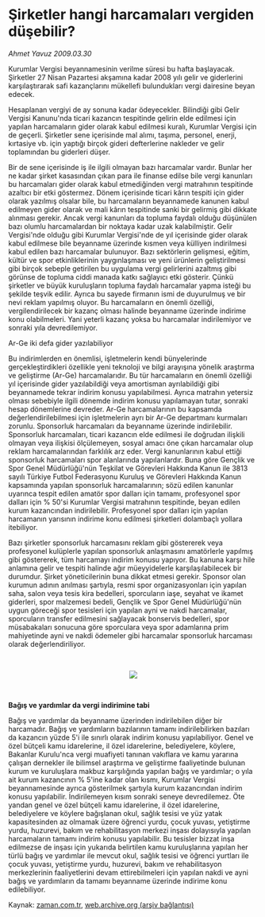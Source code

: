 # Şirketler hangi harcamaları vergiden düşebilir?

*Ahmet Yavuz 2009.03.30*

<tr><td class="metin" colspan="2" style="padding-top: 20px; padding-left: 5px; padding-right: 10px;">Kurumlar Vergisi beyannamesinin verilme süresi bu hafta başlayacak. Şirketler 27 Nisan Pazartesi akşamına kadar 2008 yılı gelir ve giderlerini karşılaştırarak safi kazançlarını mükellefi bulundukları vergi dairesine beyan edecek.</td></tr><tr><td class="metin" colspan="2" style="padding-top: 20px; padding-left: 5px; padding-right: 10px;"><p>Hesaplanan vergiyi de ay sonuna kadar ödeyecekler. Bilindiği gibi Gelir Vergisi Kanunu'nda ticari kazancın tespitinde gelirin elde edilmesi için yapılan harcamaların gider olarak kabul edilmesi kuralı, Kurumlar Vergisi için de geçerli. Şirketler sene içerisinde mal alımı, taşıma, personel, enerji, kırtasiye vb. için yaptığı birçok gideri defterlerine nakleder ve gelir toplamından bu giderleri düşer. 
<p> Bir de sene içerisinde iş ile ilgili olmayan bazı harcamalar vardır. Bunlar her ne kadar şirket kasasından çıkan para ile finanse edilse bile vergi kanunları bu harcamaları gider olarak kabul etmediğinden vergi matrahının tespitinde azaltıcı bir etki göstermez. Dönem içerisinde ticari kârın tespiti için gider olarak yazılmış olsalar bile, bu harcamaların beyannamede kanunen kabul edilmeyen gider olarak ve mali kârın tespitinde sanki bir gelirmiş gibi dikkate alınması gerekir. Ancak vergi kanunları da topluma faydalı olduğu düşünülen bazı olumlu harcamalardan bir noktaya kadar uzak kalabilmiştir. Gelir Vergisi'nde olduğu gibi Kurumlar Vergisi'nde de yıl içerisinde gider olarak kabul edilmese bile beyanname üzerinde kısmen veya külliyen indirilmesi kabul edilen bazı harcamalar bulunuyor. Bazı sektörlerin gelişmesi, eğitim, kültür ve spor etkinliklerinin yaygınlaşması ve yeni ürünlerin geliştirilmesi gibi birçok sebeple getirilen bu uygulama vergi gelirlerini azaltmış gibi görünse de topluma ciddi manada katkı sağlayıcı etki gösterir. Çünkü şirketler ve büyük kuruluşların topluma faydalı harcamalar yapma isteği bu şekilde teşvik edilir. Ayrıca bu sayede firmanın ismi de duyurulmuş ve bir nevi reklam yapılmış oluyor. Bu harcamaların en önemli özelliği, vergilendirilecek bir kazanç olması halinde beyanname üzerinde indirime konu olabilmeleri. Yani yeterli kazanç yoksa bu harcamalar indirilemiyor ve sonraki yıla devredilemiyor.
<p>Ar-Ge iki defa gider yazılabiliyor
<p>Bu indirimlerden en önemlisi, işletmelerin kendi bünyelerinde gerçekleştirdikleri özellikle yeni teknoloji ve bilgi arayışına yönelik araştırma ve geliştirme (Ar-Ge) harcamalarıdır. Bu tür harcamaların en önemli özelliği yıl içerisinde gider yazılabildiği veya amortisman ayrılabildiği gibi beyannamede tekrar indirim konusu yapılabilmesi. Ayrıca matrahın yetersiz olması sebebiyle ilgili dönemde indirim konusu yapılamayan tutar, sonraki hesap dönemlerine devreder. Ar-Ge harcamalarının bu kapsamda değerlendirilebilmesi için işletmelerin ayrı bir Ar-Ge departmanı kurmaları zorunlu. Sponsorluk harcamaları da beyanname üzerinde indirilebilir. Sponsorluk harcamaları, ticari kazancın elde edilmesi ile doğrudan ilişkili olmayan veya ilişkisi ölçülemeyen, sosyal amacı öne çıkan harcamalar olup reklam harcamalarından farklılık arz eder. Vergi kanunlarının kabul ettiği sponsorluk harcamaları spor alanlarında yapılanlardır. Buna göre Gençlik ve Spor Genel Müdürlüğü'nün Teşkilat ve Görevleri Hakkında Kanun ile 3813 sayılı Türkiye Futbol Federasyonu Kuruluş ve Görevleri Hakkında Kanun kapsamında yapılan sponsorluk harcamalarının; sözü edilen kanunlar uyarınca tespit edilen amatör spor dalları için tamamı, profesyonel spor dalları için % 50'si Kurumlar Vergisi matrahının tespitinde, beyan edilen kurum kazancından indirilebilir. Profesyonel spor dalları için yapılan harcamanın yarısının indirime konu edilmesi şirketleri dolambaçlı yollara itebiliyor. 
<p> Bazı şirketler sponsorluk harcamasını reklam gibi göstererek veya profesyonel kulüplerle yapılan sponsorluk anlaşmasını amatörlerle yapılmış gibi göstererek, tüm harcamayı indirim konusu yapıyor. Bu kanuna karşı hile anlamına gelir ve tespiti halinde ağır müeyyidelerle karşılaşılabilecek bir durumdur. Şirket yöneticilerinin buna dikkat etmesi gerekir. Sponsor olan kurumun adının anılması şartıyla, resmi spor organizasyonları için yapılan saha, salon veya tesis kira bedelleri, sporcuların iaşe, seyahat ve ikamet giderleri, spor malzemesi bedeli, Gençlik ve Spor Genel Müdürlüğü'nün uygun göreceği spor tesisleri için yapılan ayni ve nakdi harcamalar, sporcuların transfer edilmesini sağlayacak bonservis bedelleri, spor müsabakaları sonucuna göre sporculara veya spor adamlarına prim mahiyetinde ayni ve nakdi ödemeler gibi harcamalar sponsorluk harcaması olarak değerlendiriliyor.
<p><br/>
<p><p align="center"><img border="0" src="http://web.archive.org/web/20090402041126im_/http://medya.zaman.com.tr/2009/03/30/vergi.jpg"/>
<p><br/>
<p><b>Bağış ve yardımlar da vergi indirimine tabi</b>
<p>Bağış ve yardımlar da beyanname üzerinden indirilebilen diğer bir harcamadır. Bağış ve yardımların bazılarının tamamı indirilebilirken bazıları da kazancın yüzde 5'i ile sınırlı olarak indirim konusu yapılabiliyor. Genel ve özel bütçeli kamu idarelerine, il özel idarelerine, belediyelere, köylere, Bakanlar Kurulu'nca vergi muafiyeti tanınan vakıflara ve kamu yararına çalışan dernekler ile bilimsel araştırma ve geliştirme faaliyetinde bulunan kurum ve kuruluşlara makbuz karşılığında yapılan bağış ve yardımlar; o yıla ait kurum kazancının % 5'ine kadar olan kısmı, Kurumlar Vergisi beyannamesinde ayrıca gösterilmek şartıyla kurum kazancından indirim konusu yapılabilir. İndirilemeyen kısım sonraki seneye devredilemez. Öte yandan genel ve özel bütçeli kamu idarelerine, il özel idarelerine, belediyelere ve köylere bağışlanan okul, sağlık tesisi ve yüz yatak kapasitesinden az olmamak üzere öğrenci yurdu, çocuk yuvası, yetiştirme yurdu, huzurevi, bakım ve rehabilitasyon merkezi inşası dolayısıyla yapılan harcamaların tamamı indirim konusu yapılabilir. Bu tesisler bizzat inşa edilmezse de inşası için yukarıda belirtilen kamu kuruluşlarına yapılan her türlü bağış ve yardımlar ile mevcut okul, sağlık tesisi ve öğrenci yurtları ile çocuk yuvası, yetiştirme yurdu, huzurevi, bakım ve rehabilitasyon merkezlerinin faaliyetlerini devam ettirebilmeleri için yapılan nakdi ve ayni bağış ve yardımların da tamamı beyanname üzerinde indirime konu edilebiliyor.<br/></p></p></p></p></p></p></p></p></p></p></p></td></tr>

Kaynak: [zaman.com.tr](http://zaman.com.tr/yazar.do?yazino=831637), [web.archive.org (arşiv bağlantısı)](http://web.archive.org/web/20090402041126/http://www.zaman.com.tr:80/yazar.do?yazino=831637)
